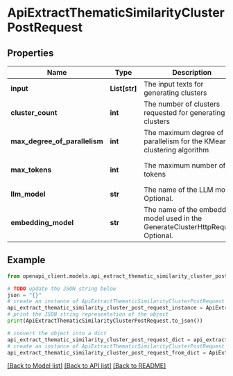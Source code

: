 # ApiExtractThematicSimilarityClusterPostRequest


## Properties

Name | Type | Description | Notes
------------ | ------------- | ------------- | -------------
**input** | **List[str]** | The input texts for generating clusters | 
**cluster_count** | **int** | The number of clusters requested for generating clusters | 
**max_degree_of_parallelism** | **int** | The maximum degree of parallelism for the KMeans clustering algorithm | [optional] [default to 1]
**max_tokens** | **int** | The maximum number of tokens | [optional] [default to 10]
**llm_model** | **str** | The name of the LLM model. Optional. | [optional] 
**embedding_model** | **str** | The name of the embedding model used in the GenerateClusterHttpRequest. Optional. | [optional] 

## Example

```python
from openapi_client.models.api_extract_thematic_similarity_cluster_post_request import ApiExtractThematicSimilarityClusterPostRequest

# TODO update the JSON string below
json = "{}"
# create an instance of ApiExtractThematicSimilarityClusterPostRequest from a JSON string
api_extract_thematic_similarity_cluster_post_request_instance = ApiExtractThematicSimilarityClusterPostRequest.from_json(json)
# print the JSON string representation of the object
print(ApiExtractThematicSimilarityClusterPostRequest.to_json())

# convert the object into a dict
api_extract_thematic_similarity_cluster_post_request_dict = api_extract_thematic_similarity_cluster_post_request_instance.to_dict()
# create an instance of ApiExtractThematicSimilarityClusterPostRequest from a dict
api_extract_thematic_similarity_cluster_post_request_from_dict = ApiExtractThematicSimilarityClusterPostRequest.from_dict(api_extract_thematic_similarity_cluster_post_request_dict)
```
[[Back to Model list]](../README.md#documentation-for-models) [[Back to API list]](../README.md#documentation-for-api-endpoints) [[Back to README]](../README.md)


